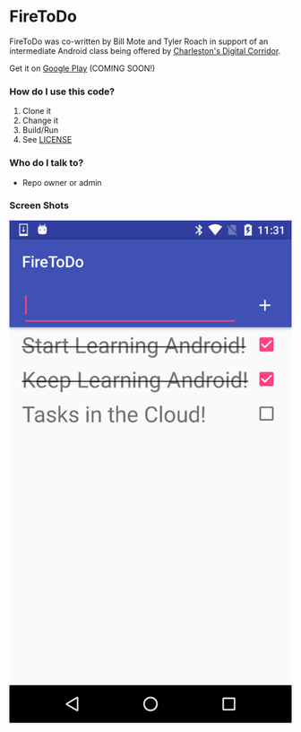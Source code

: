 # FireToDo #

FireToDo was co-written by Bill Mote and Tyler Roach in support of an intermediate Android class being offered by [Charleston's Digital Corridor](http://www.charlestondigitalcorridor.com/).

Get it on [Google Play](https://play.google.com/store/apps/details?id=com.chscodecamp.android.firetodo) (COMING SOON!)

### How do I use this code? ###

1. Clone it
2. Change it
3. Build/Run
4. See [LICENSE](/LICENSE.txt)

### Who do I talk to? ###

* Repo owner or admin

### Screen Shots ###

![Alt Home Screen](/FireToDo_HomeScreen.png?raw=true "ToDo List")